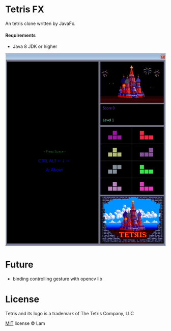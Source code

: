 Tetris FX
=========
An tetris clone written by JavaFx.

#### Requirements

* Java 8 JDK or higher

![Screenshot](screenshot.jpg)


Future
======

* binding controlling gesture with opencv lib

License
=======

Tetris and its logo is a trademark of The Tetris Company, LLC

[MIT](http://en.wikipedia.org/wiki/MIT_License) license © Lam
